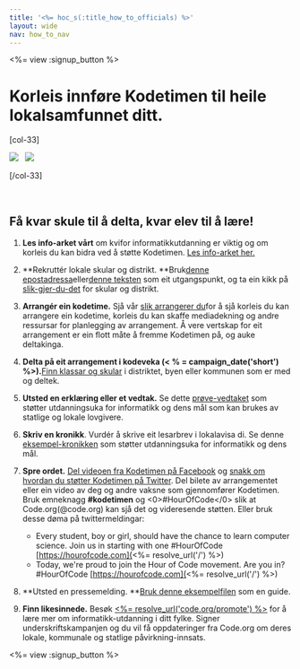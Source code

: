 ```yaml
---
title: '<%= hoc_s(:title_how_to_officials) %>'
layout: wide
nav: how_to_nav
---
```

<%= view :signup_button %>

# Korleis innføre Kodetimen til heile lokalsamfunnet ditt.

[col-33]

![](/images/fit-275/highlight-obama.png)&nbsp;&nbsp;&nbsp;![](/images/fit-246/dan.jpg)

[/col-33]

<p style="clear:both">&nbsp;</p>

## Få kvar skule til å delta, kvar elev til å lære!

1. **Les info-arket vårt** om kvifor informatikkutdanning er viktig og om korleis du kan bidra ved å støtte Kodetimen. [Les info-arket her.](/files/hoc-one-pager-public-officials-2016.pdf)

2. **Rekruttér lokale skular og distrikt. **Bruk[denne epostadressa](<%= resolve_url('/promote/resources#sample-emails') %>)eller[denne teksten](<%= resolve_url('/promote/stats') %>) som eit utgangspunkt, og ta ein kikk på [slik-gjer-du-det](<%= resolve_url('/how-to') %>) for skular og distrikt.

3. **Arrangér ein kodetime.** Sjå vår [slik arrangerer du](<%= resolve_url('/how-to/events') %>)for å sjå korleis du kan arrangere ein kodetime, korleis du kan skaffe mediadekning og andre ressursar for planlegging av arrangement. Å vere vertskap for eit arrangement er ein flott måte å fremme Kodetimen på, og auke deltakinga.

4. **Delta på eit arrangement i kodeveka (< % = campaign_date('short') %>).**[Finn klassar og skular](<%= resolve_url('/events') %>) i distriktet, byen eller kommunen som er med og deltek.

5. **Utsted en erklæring eller et vedtak.** Se dette [prøve-vedtaket](<%= resolve_url('resources/proclamation') %>) som støtter utdanningsuka for informatikk og dens mål som kan brukes av statlige og lokale lovgivere.

6. **Skriv en kronikk**. Vurdér å skrive eit lesarbrev i lokalavisa di. Se denne [eksempel-kronikken](<%= resolve_url('/promote/op-ed') %>) som støtter utdanningsuka for informatikk og dens mål.

7. **Spre ordet.** [Del videoen fra Kodetimen på Facebook](https://www.facebook.com/sharer/sharer.php?u=http%3A%2F%2Fhourofcode.com%2Fus) og [snakk om hvordan du støtter Kodetimen på Twitter](https://twitter.com/intent/tweet?url=http%3A%2F%2Fhourofcode.com&text=I%27m%20participating%20in%20this%20year%27s%20%23HourOfCode%2C%20are%20you%3F%20%40codeorg&original_referer=https%3A%2F%2Fwww.google.com%2Furl%3Fq%3Dhttps%253A%252F%252Ftwitter.com%252Fshare%253Fhashtags%253D%2526amp%253Brelated%253Dcodeorg%2526amp%253Btext%253DI%252527m%252Bparticipating%252Bin%252Bthis%252Byear%252527s%252B%252523HourOfCode%25252C%252Bare%252Byou%25253F%252B%252540codeorg%2526amp%253Burl%253Dhttp%25253A%25252F%25252Fhourofcode.com%26sa%3DD%26sntz%3D1%26usg%3DAFQjCNE1GLTUbKZfMlEh9Aj5w0iswz6PYQ&related=codeorg&hashtags=). Del bilete av arrangementet eller ein video av deg og andre vaksne som gjennomfører Kodetimen. Bruk emneknagg **#kodetimen** og <0>#HourOfCode</0> slik at Code.org(@code.org) kan sjå det og videresende støtten. Eller bruk desse døma på twittermeldingar:
    
    - Every student, boy or girl, should have the chance to learn computer science. Join us in starting with one #HourOfCode [https://hourofcode.com](<%= resolve_url('/') %>)
    - Today, we're proud to join the Hour of Code movement. Are you in? #HourOfCode [https://hourofcode.com](<%= resolve_url('/') %>)   
          
        

8. **Utsted en pressemelding. **[Bruk denne eksempelfilen](<%= resolve_url('/promote/official-press-release') %>) som en guide.

9. **Finn likesinnede.** Besøk [<%= resolve_url('code.org/promote') %>](<%= resolve_url('https://code.org/promote') %>) for å lære mer om informatikk-utdanning i ditt fylke. Signer underskriftskampanjen og du vil få oppdateringer fra Code.org om deres lokale, kommunale og statlige påvirkning-innsats.

<%= view :signup_button %>